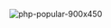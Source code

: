 ![php-popular-900x450](https://user-images.githubusercontent.com/101228590/218207268-f887a467-35e3-4fc4-bf4c-67647026880c.png)
